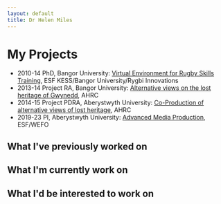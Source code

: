 ```yaml
---
layout: default
title: Dr Helen Miles
---
```


# My Projects
- 2010-14 PhD, Bangor University: [Virtual Environment for Rugby Skills Training](http://www.rivic.ac.uk/research/Member/Helen-Miles.html), ESF KESS/Bangor University/Rygbi Innovations
- 2013-14 Project RA, Bangor University: [Alternative views on the lost heritage of Gwynedd](https://gtr.ukri.org/projects?ref=AH%2FK006401%2F1), AHRC
- 2014-15 Project PDRA, Aberystwyth University: [Co-Production of alternative views of lost heritage](https://gtr.ukri.org/projects?ref=AH%2FL007916%2F1#/tabOverview), AHRC
- 2019-23 PI, Aberystwyth University: [Advanced Media Production](https://amp.aber.ac.uk/en/home/), ESF/WEFO

## What I've previously worked on


## What I'm currently work on


## What I'd be interested to work on

